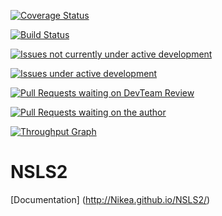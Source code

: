 [![Coverage Status](https://img.shields.io/coveralls/Nikea/NSLS2.svg)](https://coveralls.io/r/Nikea/NSLS2)

[![Build Status](https://travis-ci.org/Nikea/NSLS2.svg?branch=master)](https://travis-ci.org/Nikea/NSLS2)

[![Issues not currently under active development](https://badge.waffle.io/Nikea/NSLS2.png?label=DEV:%20Inactive&title=Not%20Under%20Active%20Development)](https://waffle.io/Nikea/NSLS2)

[![Issues under active development](https://badge.waffle.io/Nikea/NSLS2.png?label=DEV:%20Active&title=Active%20Development)](https://waffle.io/Nikea/NSLS2)

[![Pull Requests waiting on DevTeam Review](https://badge.waffle.io/Nikea/NSLS2.png?label=PR:%20Review&title=Waiting%20For%20DevTeam%20Review)](https://waffle.io/Nikea/NSLS2)

[![Pull Requests waiting on the author](https://badge.waffle.io/Nikea/NSLS2.png?label=PR:%20Waiting%20For%20Author&title=Waiting%20For%20Author)](https://waffle.io/Nikea/NSLS2)

[![Throughput Graph](https://graphs.waffle.io/Nikea/nsls2/throughput.svg)](https://waffle.io/Nikea/nsls2/metrics)

NSLS2
=====

[Documentation] (http://Nikea.github.io/NSLS2/)
